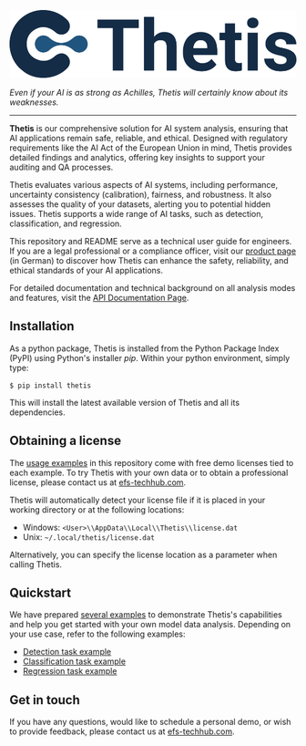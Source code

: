 ![Thetis Logo](https://github.com/EFS-OpenSource/Thetis/blob/main/docs/source/_static/thetis-logo.png?raw=true)


_Even if your AI is as strong as Achilles, Thetis will certainly know about its weaknesses._

---

**Thetis** is our comprehensive solution for AI system analysis, ensuring that AI applications remain safe, reliable, and ethical. Designed with regulatory requirements like the AI Act of the European Union in mind, Thetis provides detailed findings and analytics, offering key insights to support your auditing and QA processes.

Thetis evaluates various aspects of AI systems, including performance, uncertainty consistency (calibration), fairness, and robustness. It also assesses the quality of your datasets, alerting you to potential hidden issues. Thetis supports a wide range of AI tasks, such as detection, classification, and regression.

This repository and README serve as a technical user guide for engineers. If you are a legal professional or a compliance officer, visit our [product page](https://www.efs-techhub.com/efs-portfolio/loesungen/thetis) (in German) to discover how Thetis can enhance the safety, reliability, and ethical standards of your AI applications.

For detailed documentation and technical background on all analysis modes and features, visit the [API Documentation Page](https://efs-opensource.github.io/Thetis/index.html).

## Installation

As a python package, Thetis is installed from the Python Package Index (PyPI) using Python's installer _pip_. Within your python environment, simply type:

```shell
$ pip install thetis
```

This will install the latest available version of Thetis and all its dependencies.

## Obtaining a license

The [usage examples](https://github.com/EFS-OpenSource/Thetis/blob/main/examples) in this repository come with free demo licenses tied to each example. To try Thetis with your own data or to obtain a professional license, please contact us at [efs-techhub.com](https://efs-techhub.com/efs-portfolio/loesungen/thetis).

Thetis will automatically detect your license file if it is placed in your working directory or at the following locations:

* Windows: `<User>\\AppData\\Local\\Thetis\\license.dat`
* Unix: `~/.local/thetis/license.dat`

Alternatively, you can specify the license location as a parameter when calling Thetis.

## Quickstart

We have prepared [several examples](https://github.com/EFS-OpenSource/Thetis/blob/main/examples/README.md) to demonstrate Thetis's capabilities and help you get started with your own model data analysis. Depending on your use case, refer to the following examples:

* [Detection task example](https://github.com/EFS-OpenSource/Thetis/blob/main/examples/detection.ipynb)
* [Classification task example](https://github.com/EFS-OpenSource/Thetis/blob/main/examples/classification.ipynb)
* [Regression task example](https://github.com/EFS-OpenSource/Thetis/blob/main/examples/regression.ipynb)

## Get in touch

If you have any questions, would like to schedule a personal demo, or wish to provide feedback, please contact us at [efs-techhub.com](https://efs-techhub.com/efs-portfolio/loesungen/thetis).
